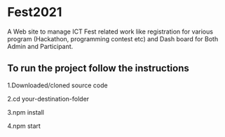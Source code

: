 # Fest2021
A Web site to manage ICT Fest related work like registration for various program (Hackathon, programming contest etc) and Dash board for Both Admin and Participant.

## To run the project follow the instructions 
1.Downloaded/cloned source code 

2.cd your-destination-folder

3.npm install 

4.npm start 
